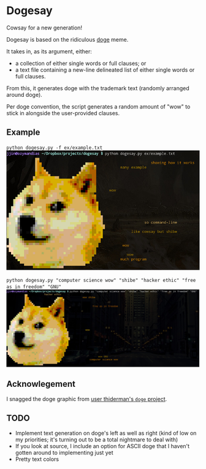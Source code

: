 # Dogesay #

Cowsay for a new generation!

Dogesay is based on the ridiculous [doge](http://knowyourmeme.com/memes/doge)
meme.

It takes in, as its argument, either:
* a collection of either single words or full clauses; or
* a text file containing a new-line delineated list of either single words or
  full clauses.

From this, it generates doge with the trademark text (randomly arranged around
doge).
  
Per doge convention, the script generates a random amount of "wow" to stick in
alongside the user-provided clauses.

## Example ##

`python dogesay.py -f ex/example.txt`
![Dogesay with file as input](ex/ex_scrot_fileinput.jpg?raw=true)

`python dogesay.py "computer science wow" "shibe" "hacker ethic" "free as in
freedom" "GNU"`
![Dogesay with direct arguments](ex/ex_scrot_directarg.jpg?raw=true)

## Acknowlegement ##

I snagged the doge graphic from
[user thiderman's `doge` project](https://github.com/thiderman/doge).

## TODO ##
* Implement text generation on doge's left as well as right (kind of low on my
  priorities; it's turning out to be a total nightmare to deal with)
* If you look at source, I include an option for ASCII doge that I haven't
  gotten around to implementing just yet
* Pretty text colors
